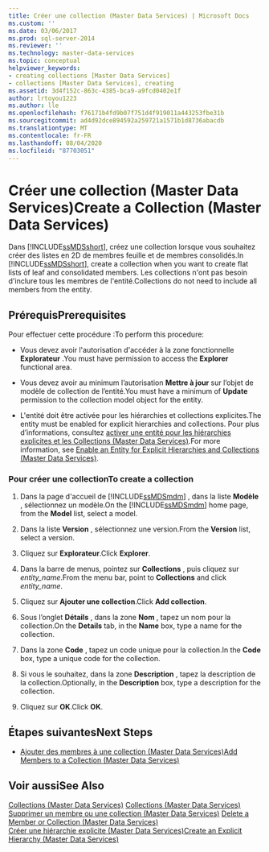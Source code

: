 ```yaml
---
title: Créer une collection (Master Data Services) | Microsoft Docs
ms.custom: ''
ms.date: 03/06/2017
ms.prod: sql-server-2014
ms.reviewer: ''
ms.technology: master-data-services
ms.topic: conceptual
helpviewer_keywords:
- creating collections [Master Data Services]
- collections [Master Data Services], creating
ms.assetid: 3d4f152c-863c-4385-bca9-a9fcd0402e1f
author: lrtoyou1223
ms.author: lle
ms.openlocfilehash: f76171b4fd9b07f751d4f919011a443253fbe31b
ms.sourcegitcommit: ad4d92dce894592a259721a1571b1d8736abacdb
ms.translationtype: MT
ms.contentlocale: fr-FR
ms.lasthandoff: 08/04/2020
ms.locfileid: "87703051"
---
```

# <a name="create-a-collection-master-data-services"></a><span data-ttu-id="0c408-102">Créer une collection (Master Data Services)</span><span class="sxs-lookup"><span data-stu-id="0c408-102">Create a Collection (Master Data Services)</span></span>
  <span data-ttu-id="0c408-103">Dans [!INCLUDE[ssMDSshort](../includes/ssmdsshort-md.md)], créez une collection lorsque vous souhaitez créer des listes en 2D de membres feuille et de membres consolidés.</span><span class="sxs-lookup"><span data-stu-id="0c408-103">In [!INCLUDE[ssMDSshort](../includes/ssmdsshort-md.md)], create a collection when you want to create flat lists of leaf and consolidated members.</span></span> <span data-ttu-id="0c408-104">Les collections n'ont pas besoin d'inclure tous les membres de l'entité.</span><span class="sxs-lookup"><span data-stu-id="0c408-104">Collections do not need to include all members from the entity.</span></span>  
  
## <a name="prerequisites"></a><span data-ttu-id="0c408-105">Prérequis</span><span class="sxs-lookup"><span data-stu-id="0c408-105">Prerequisites</span></span>  
 <span data-ttu-id="0c408-106">Pour effectuer cette procédure :</span><span class="sxs-lookup"><span data-stu-id="0c408-106">To perform this procedure:</span></span>  
  
-   <span data-ttu-id="0c408-107">Vous devez avoir l'autorisation d'accéder à la zone fonctionnelle **Explorateur** .</span><span class="sxs-lookup"><span data-stu-id="0c408-107">You must have permission to access the **Explorer** functional area.</span></span>  
  
-   <span data-ttu-id="0c408-108">Vous devez avoir au minimum l’autorisation **Mettre à jour** sur l’objet de modèle de collection de l’entité.</span><span class="sxs-lookup"><span data-stu-id="0c408-108">You must have a minimum of **Update** permission to the collection model object for the entity.</span></span>  
  
-   <span data-ttu-id="0c408-109">L'entité doit être activée pour les hiérarchies et collections explicites.</span><span class="sxs-lookup"><span data-stu-id="0c408-109">The entity must be enabled for explicit hierarchies and collections.</span></span> <span data-ttu-id="0c408-110">Pour plus d’informations, consultez [activer une entité pour les hiérarchies explicites et les Collections &#40;Master Data Services&#41;](enable-an-entity-for-explicit-hierarchies-and-collections-master-data-services.md).</span><span class="sxs-lookup"><span data-stu-id="0c408-110">For more information, see [Enable an Entity for Explicit Hierarchies and Collections &#40;Master Data Services&#41;](enable-an-entity-for-explicit-hierarchies-and-collections-master-data-services.md).</span></span>  
  
### <a name="to-create-a-collection"></a><span data-ttu-id="0c408-111">Pour créer une collection</span><span class="sxs-lookup"><span data-stu-id="0c408-111">To create a collection</span></span>  
  
1.  <span data-ttu-id="0c408-112">Dans la page d'accueil de [!INCLUDE[ssMDSmdm](../includes/ssmdsmdm-md.md)] , dans la liste **Modèle** , sélectionnez un modèle.</span><span class="sxs-lookup"><span data-stu-id="0c408-112">On the [!INCLUDE[ssMDSmdm](../includes/ssmdsmdm-md.md)] home page, from the **Model** list, select a model.</span></span>  
  
2.  <span data-ttu-id="0c408-113">Dans la liste **Version** , sélectionnez une version.</span><span class="sxs-lookup"><span data-stu-id="0c408-113">From the **Version** list, select a version.</span></span>  
  
3.  <span data-ttu-id="0c408-114">Cliquez sur **Explorateur**.</span><span class="sxs-lookup"><span data-stu-id="0c408-114">Click **Explorer**.</span></span>  
  
4.  <span data-ttu-id="0c408-115">Dans la barre de menus, pointez sur **Collections** , puis cliquez sur *entity_name*.</span><span class="sxs-lookup"><span data-stu-id="0c408-115">From the menu bar, point to **Collections** and click *entity_name*.</span></span>  
  
5.  <span data-ttu-id="0c408-116">Cliquez sur **Ajouter une collection**.</span><span class="sxs-lookup"><span data-stu-id="0c408-116">Click **Add collection**.</span></span>  
  
6.  <span data-ttu-id="0c408-117">Sous l’onglet **Détails** , dans la zone **Nom** , tapez un nom pour la collection.</span><span class="sxs-lookup"><span data-stu-id="0c408-117">On the **Details** tab, in the **Name** box, type a name for the collection.</span></span>  
  
7.  <span data-ttu-id="0c408-118">Dans la zone **Code** , tapez un code unique pour la collection.</span><span class="sxs-lookup"><span data-stu-id="0c408-118">In the **Code** box, type a unique code for the collection.</span></span>  
  
8.  <span data-ttu-id="0c408-119">Si vous le souhaitez, dans la zone **Description** , tapez la description de la collection.</span><span class="sxs-lookup"><span data-stu-id="0c408-119">Optionally, in the **Description** box, type a description for the collection.</span></span>  
  
9. <span data-ttu-id="0c408-120">Cliquez sur **OK**.</span><span class="sxs-lookup"><span data-stu-id="0c408-120">Click **OK**.</span></span>  
  
## <a name="next-steps"></a><span data-ttu-id="0c408-121">Étapes suivantes</span><span class="sxs-lookup"><span data-stu-id="0c408-121">Next Steps</span></span>  
  
-   [<span data-ttu-id="0c408-122">Ajouter des membres à une collection &#40;Master Data Services&#41;</span><span class="sxs-lookup"><span data-stu-id="0c408-122">Add Members to a Collection &#40;Master Data Services&#41;</span></span>](../../2014/master-data-services/add-members-to-a-collection-master-data-services.md)  
  
## <a name="see-also"></a><span data-ttu-id="0c408-123">Voir aussi</span><span class="sxs-lookup"><span data-stu-id="0c408-123">See Also</span></span>  
 <span data-ttu-id="0c408-124">[Collections &#40;Master Data Services&#41;](../../2014/master-data-services/collections-master-data-services.md) </span><span class="sxs-lookup"><span data-stu-id="0c408-124">[Collections &#40;Master Data Services&#41;](../../2014/master-data-services/collections-master-data-services.md) </span></span>  
 <span data-ttu-id="0c408-125">[Supprimer un membre ou une collection &#40;Master Data Services&#41;](../../2014/master-data-services/delete-a-member-or-collection-master-data-services.md) </span><span class="sxs-lookup"><span data-stu-id="0c408-125">[Delete a Member or Collection &#40;Master Data Services&#41;](../../2014/master-data-services/delete-a-member-or-collection-master-data-services.md) </span></span>  
 [<span data-ttu-id="0c408-126">Créer une hiérarchie explicite &#40;Master Data Services&#41;</span><span class="sxs-lookup"><span data-stu-id="0c408-126">Create an Explicit Hierarchy &#40;Master Data Services&#41;</span></span>](../../2014/master-data-services/create-an-explicit-hierarchy-master-data-services.md)  
  
  
